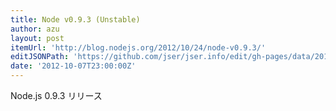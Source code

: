 ```yaml
---
title: Node v0.9.3 (Unstable)
author: azu
layout: post
itemUrl: 'http://blog.nodejs.org/2012/10/24/node-v0.9.3/'
editJSONPath: 'https://github.com/jser/jser.info/edit/gh-pages/data/2012/10/index.json'
date: '2012-10-07T23:00:00Z'
---
```

Node.js 0.9.3 リリース
